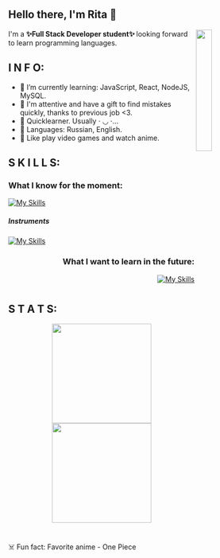 ## Hello there, I'm Rita 👋



<img width=25% align='right' src="https://media.giphy.com/media/smGCEo5zsAXtK4bqAT/giphy.gif?cid=ecf05e47f1cwdu5mt7vup99elpuxy35j954ex1yvgd5qs9gi&rid=giphy.gif&ct=s"/>

I'm a <b> ✨Full Stack Developer student✨ </b> looking forward to learn programming languages.

## I N F O:
- :sunflower: I’m currently learning: JavaScript, React, NodeJS, MySQL.
- :sunflower: I'm attentive and have a gift to find mistakes quickly, thanks to previous job <3.
- :sunflower: Quicklearner. Usually ·︎ ◡︎ ·︎...
- :sunflower: Languages: Russian, English.
- :sunflower: Like play video games and watch anime.



## S K I L L S: 
<div align='left'>
  <h3> What I know for the moment: </h3>

  [![My Skills](https://skillicons.dev/icons?i=git,html,css,sass,js,react,express,nodejs,mysql)](https://skillicons.dev)

  <h5> Instruments </h5>

  [![My Skills](https://skillicons.dev/icons?i=vscode,figma,photoshop)](https://skillicons.dev)

  </div>
  
  <div align='right'>
  <h3> What I want to learn in the future: </h3>

  [![My Skills](https://skillicons.dev/icons?i=cs,py)](https://skillicons.dev)
  

  </div>

#
## S T A T S:
<div align='center'>
  <img height=200 src="https://github-readme-stats.vercel.app/api/top-langs/?username=orikiri&theme=blue-green"/>
  <img height=200 src="https://github-readme-streak-stats.herokuapp.com/?user=orikiri&theme=blue-green"/>
</div>  

#
:skull_and_crossbones: Fun fact: Favorite anime - One Piece


<!--
**orikiri/orikiri** is a ✨ _special_ ✨ repository because its `README.md` (this file) appears on your GitHub profile.

Here are some ideas to get you started:

- 🔭 I’m currently working on ...
- 🌱 I’m currently learning ...
- 👯 I’m looking to collaborate on ...
- 🤔 I’m looking for help with ...
- 💬 Ask me about ...
- 📫 How to reach me: ...
- 😄 Pronouns: ...
- ⚡ Fun fact: ...
-->
